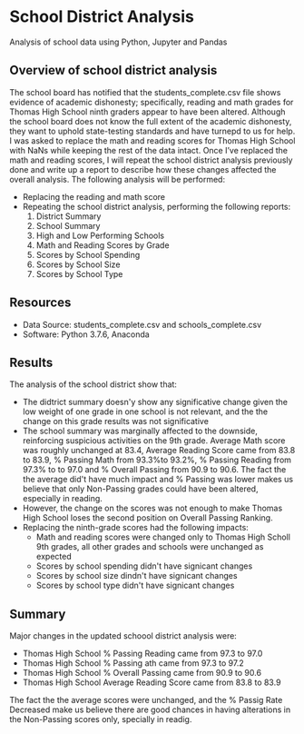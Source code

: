 # School District Analysis
  Analysis of school data using Python, Jupyter and Pandas

## Overview of school district analysis
The school board has notified that the students_complete.csv file shows evidence of academic dishonesty; specifically, reading and math grades for Thomas High School ninth graders appear to have been altered. Although the school board does not know the full extent of the academic dishonesty, they want to uphold state-testing standards and have turnepd to us for help. I was asked to replace the math and reading scores for Thomas High School with NaNs while keeping the rest of the data intact. Once I’ve replaced the math and reading scores, I will repeat the school district analysis previously done and write up a report to describe how these changes affected the overall analysis.  The following analysis will be performed:

- Replacing the reading and math score
- Repeating the school district analysis, performing the following reports:
  1. District Summary
  2. School Summary
  3. High and Low Performing Schools
  4. Math and Reading Scores by Grade
  5. Scores by School Spending
  6. Scores by School Size
  7. Scores by School Type

## Resources
- Data Source: students_complete.csv and schools_complete.csv
- Software: Python 3.7.6, Anaconda

## Results
The analysis of the school district show that:
  - The didtrict summary doesn'y show any significative change given the low weight of one grade in one school is not relevant, and the the change on this grade results was not significative
  - The school summary was marginally affected to the downside, reinforcing suspicious activities on the 9th grade.  Average Math score was roughly unchanged at 83.4, Average Reading Score came from 83.8 to 83.9, % Passing Math from 93.3%to 93.2%, % Passing Reading from 97.3% to to 97.0 and % Overall Passing from 90.9 to 90.6.  The fact the the average did't have much impact and % Passing was lower makes us believe that only Non-Passing grades could have been altered, especially in reading.
  - However, the change on the scores was not enough to make Thomas High School loses the second position on Overall Passing Ranking.
  - Replacing the ninth-grade scores had the following impacts:
    - Math and reading scores were changed only to Thomas High Scholl 9th grades, all other grades and schools were unchanged as expected
    - Scores by school spending didn't have signicant changes
    - Scores by school size dindn't have signicant changes
    - Scores by school type didn't have signicant changes

## Summary

Major changes in the updated schoool district analysis were:

  - Thomas High School % Passing Reading came from 97.3 to 97.0
  - Thomas High School % Passing ath came from 97.3 to 97.2
  - Thomas High School % Overall Passing came from 90.9 to 90.6
  - Thomas High School Average Reading Score came from 83.8 to 83.9
  
The fact the the average scores were unchanged, and the % Passig Rate Decreased make us believe there are good chances in having alterations in the Non-Passing scores only, specially in readig.

